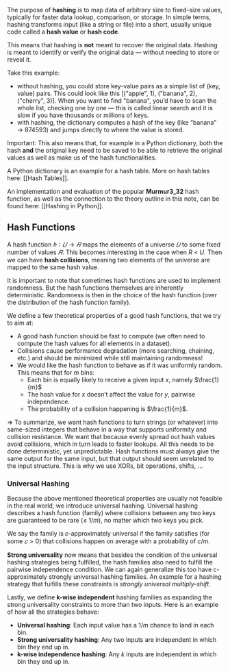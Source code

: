The purpose of **hashing** is to map data of arbitrary size to fixed-size values, typically for faster data lookup, comparison, or storage. In simple terms, hashing transforms input (like a string or file) into a short, usually unique code called a **hash value** or **hash code**.

This means that hashing is **not** meant to recover the original data. Hashing is meant to identify or verify the original data — without needing to store or reveal it.

Take this example: 
- without hashing, you could store key-value pairs as a simple list of (key, value) pairs. This could look like this \[("apple", 1), ("banana", 2), ("cherry", 3)]. When you want to find "banana", you’d have to scan the whole list, checking one by one — this is called linear search and it is slow if you have thousands or millions of keys.
- with hashing, the dictionary computes a hash of the key (like “banana” → 874593) and jumps directly to where the value is stored.

Important: This also means that, for example in a Python dictionary, both the hash **and** the original key need to be saved to be able to retrieve the original values as well as make us of the hash functionalities. 

A Python dictionary is an example for a hash table. More on hash tables here: [[Hash Tables]].

An implementation and evaluation of the popular **Murmur3_32** hash function, as well as the connection to the theory outline in this note, can be found here: [[Hashing in Python]].
## Hash Functions
A hash function $ℎ ∶ 𝑈 → 𝑅$ maps the elements of a universe $𝑈$ to some fixed number of values $𝑅.$ This becomes interesting in the case when $R$ < $U$. Then we can have **hash collisions**, meaning two elements of the universe are mapped to the same hash value.

It is important to note that sometimes hash functions are used to implement randomness. But the hash functions themselves are inherently deterministic. Randomness is then in the choice of the hash function (over the distribution of the hash function family).

We define a few theoretical properties of a good hash functions, that we try to aim at:
- A good hash function should be fast to compute (we often need to compute the hash values for all elements in a dataset).
- Collisions cause performance degradation (more searching, chaining, etc.) and should be minimized while still maintaining randomness!
- We would like the hash function to behave as if it was uniformly random. This means that for $m$ bins:
	- Each bin is equally likely to receive a given input $x$, namely $\frac{1}{m}$
	- The hash value for $x$ doesn’t affect the value for $y$, pairwise independence.
	- The probability of a collision happening is $\frac{1}{m}$.

=> To summarize, we want hash functions to turn strings (or whatever) into same-sized integers that behave in a way that supports uniformity and collision resistance. We want that because evenly spread out hash values avoid collisions, which in turn leads to faster lookups. All this needs to be done deterministic, yet unpredictable. Hash functions must always give the same output for the same input, but that output should seem unrelated to the input structure. This is why we use XORs, bit operations, shifts, ...
### Universal Hashing
Because the above mentioned theoretical properties are usually not feasible in the real world, we introduce universal hashing. Universal hashing describes a hash function (family) where collisions between any two keys are guaranteed to be rare (≤ $1/m$), no matter which two keys you pick. 

We say the family is 𝑐-approximately universal if the family satisfies (for some $𝑐 > 0$) that collisions happen on average with a probability of $c/m$. 

**Strong universality** now means that besides the condition of the universal hashing strategies being fulfilled, the hash families also need to fulfill the pairwise independence condition. We can again generalize this too have c-approximately strongly universal hashing families. An example for a hashing strategy that fulfills these constraints is *strongly universal multiply-shift*.

Lastly, we define **k-wise independent** hashing families as expanding the strong universality constraints to more than two inputs. Here is an example of how all the strategies behave:
- **Universal hashing**: Each input value has a $1/m$ chance to land in each bin.
- **Strong universality hashing**: Any two inputs are independent in which bin they end up in.
- **k-wise independence hashing**: Any $k$ inputs are independent in which bin they end up in. 